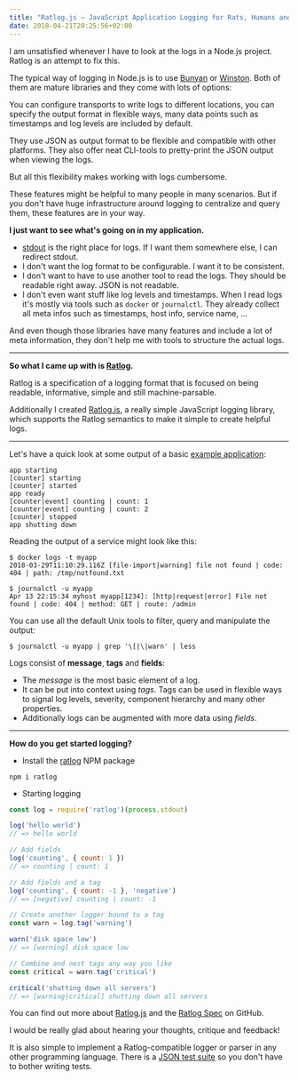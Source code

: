 ```yaml
---
title: "Ratlog.js – JavaScript Application Logging for Rats, Humans and Machines"
date: 2018-04-21T20:25:56+02:00
---
```



I am unsatisfied whenever I have to look at the logs in a Node.js project.
Ratlog is an attempt to fix this.
<!--more-->

The typical way of logging in Node.js is to use [Bunyan](https://github.com/trentm/node-bunyan) or [Winston](https://github.com/winstonjs/winston).
Both of them are mature libraries and they come with lots of options:

You can configure transports to write logs to different locations, you can specify the output format in flexible ways, many data points such as timestamps and log levels are included by default.

They use JSON as output format to be flexible and compatible with other platforms. They also offer neat CLI-tools to pretty-print the JSON output when viewing the logs.

But all this flexibility makes working with logs cumbersome.

These features might be helpful to many people in many scenarios. But if you don't have huge infrastructure around logging to centralize and query them, these features are in your way.

**I just want to see what's going on in my application.**

- [stdout](https://en.wikipedia.org/wiki/Standard_streams) is the right place for logs. If I want them somewhere else, I can redirect stdout.
- I don't want the log format to be configurable. I want it to be consistent.
- I don't want to have to use another tool to read the logs. They should be readable right away. JSON is not readable.
- I don't even want stuff like log levels and timestamps. When I read logs it's mostly via tools such as `docker` or `journalctl`. They already collect all meta infos such as timestamps, host info, service name, ...

And even though those libraries have many features and include a lot of meta information, they don't help me with tools to structure the actual logs.

---------------


**So what I came up with is [Ratlog](https://github.com/ratlog/ratlog-spec/).**

Ratlog is a specification of a logging format that is focused on being readable, informative, simple and still machine-parsable.

Additionally I created [Ratlog.js](https://github.com/ratlog/ratlog.js), a really simple JavaScript logging library, which supports the Ratlog semantics to make it simple to create helpful logs.

---------------


Let's have a quick look at some output of a basic [example application](https://github.com/ratlog/ratlog.js/blob/master/examples/component-with-metrics.js):

```
app starting
[counter] starting
[counter] started
app ready
[counter|event] counting | count: 1
[counter|event] counting | count: 2
[counter] stopped
app shutting down
```

Reading the output of a service might look like this:

```
$ docker logs -t myapp
2018-03-29T11:10:29.116Z [file-import|warning] file not found | code: 404 | path: /tmp/notfound.txt
```

```
$ journalctl -u myapp
Apr 13 22:15:34 myhost myapp[1234]: [http|request|error] File not found | code: 404 | method: GET | route: /admin
```

You can use all the default Unix tools to filter, query and manipulate the output:

```
$ journalctl -u myapp | grep '\[|\|warn' | less
```

Logs consist of **message**, **tags** and **fields**:

- The *message* is the most basic element of a log.
- It can be put into context using *tags*. Tags can be used in flexible ways to signal log levels, severity, component hierarchy and many other properties.
- Additionally logs can be augmented with more data using *fields*.

---------------


**How do you get started logging?**

- Install the [ratlog](https://www.npmjs.com/package/ratlog) NPM package

```
npm i ratlog
```

- Starting logging

```js
const log = require('ratlog')(process.stdout)

log('hello world')
// => hello world

// Add fields
log('counting', { count: 1 })
// => counting | count: 1

// Add fields and a tag
log('counting', { count: -1 }, 'negative')
// => [negative] counting | count: -1

// Create another logger bound to a tag
const warn = log.tag('warning')

warn('disk space low')
// => [warning] disk space low

// Combine and nest tags any way you like
const critical = warn.tag('critical')

critical('shutting down all servers')
// => [warning|critical] shutting down all servers
```


You can find out more about [Ratlog.js](https://github.com/ratlog/ratlog.js) and the [Ratlog Spec](https://github.com/ratlog/ratlog-spec) on GitHub.

I would be really glad about hearing your thoughts, critique and feedback!

It is also simple to implement a Ratlog-compatible logger or parser in any other programming language.
There is a [JSON test suite](https://github.com/ratlog/ratlog-spec/blob/master/ratlog.testsuite.json) so you don't have to bother writing tests.
